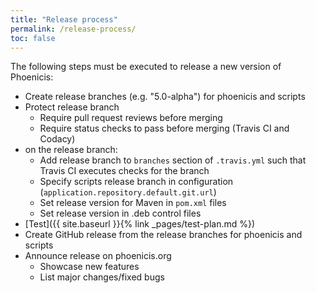 ```yaml
---
title: "Release process"
permalink: /release-process/
toc: false
---
```


The following steps must be executed to release a new version of Phoenicis:
* Create release branches (e.g. "5.0-alpha") for phoenicis and scripts
* Protect release branch
    * Require pull request reviews before merging
    * Require status checks to pass before merging (Travis CI and Codacy)
* on the release branch:
    * Add release branch to `branches` section of `.travis.yml` such that Travis CI executes checks for the branch
    * Specify scripts release branch in configuration (`application.repository.default.git.url`)
    * Set release version for Maven in `pom.xml` files
    * Set release version in .deb control files
* [Test]({{ site.baseurl }}{% link _pages/test-plan.md %})
* Create GitHub release from the release branches for phoenicis and scripts
* Announce release on phoenicis.org
    * Showcase new features
    * List major changes/fixed bugs
